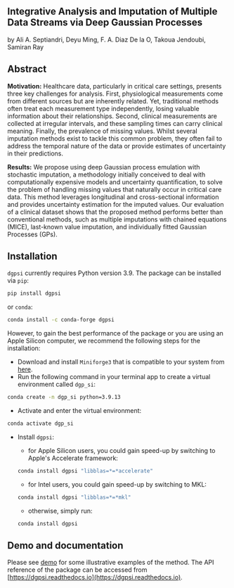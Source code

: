 Integrative Analysis and Imputation of Multiple Data Streams via Deep Gaussian Processes
-----

by Ali A. Septiandri, Deyu Ming, F. A. Diaz De la O, Takoua Jendoubi, Samiran Ray

## Abstract

**Motivation:** Healthcare data, particularly in critical care settings, presents three key challenges for analysis. First, physiological measurements come from different sources but are inherently related. Yet, traditional methods often treat each measurement type independently, losing valuable information about their relationships. Second, clinical measurements are collected at irregular intervals, and these sampling times can carry clinical meaning. Finally, the prevalence of missing values. Whilst several imputation methods exist to tackle this common problem, they often fail to address the temporal nature of the data or provide estimates of uncertainty in their predictions.

**Results:** We propose using deep Gaussian process emulation with stochastic imputation, a methodology initially conceived to deal with computationally expensive models and uncertainty quantification, to solve the problem of handling missing values that naturally occur in critical care data. This method leverages longitudinal and cross-sectional information and provides uncertainty estimation for the imputed values. Our evaluation of a clinical dataset shows that the proposed method performs better than conventional methods, such as multiple imputations with chained equations (MICE), last-known value imputation, and individually fitted Gaussian Processes (GPs).

## Installation
`dgpsi` currently requires Python version 3.9. The package can be installed via `pip`:

```bash
pip install dgpsi
```

or `conda`:

```bash
conda install -c conda-forge dgpsi
```

However, to gain the best performance of the package or you are using an Apple Silicon computer, we recommend the following steps for the installation:
* Download and install `Miniforge3` that is compatible to your system from [here](https://github.com/conda-forge/miniforge).
* Run the following command in your terminal app to create a virtual environment called `dgp_si`:

```bash
conda create -n dgp_si python=3.9.13 
```

* Activate and enter the virtual environment:

```bash
conda activate dgp_si
```

* Install `dgpsi`:
    - for Apple Silicon users, you could gain speed-up by switching to Apple's Accelerate framework:

    ```bash
    conda install dgpsi "libblas=*=*accelerate"
    ```

    - for Intel users, you could gain speed-up by switching to MKL:

    ```bash
    conda install dgpsi "libblas=*=*mkl"
    ```

    - otherwise, simply run:
    ```bash
    conda install dgpsi
    ```

## Demo and documentation
Please see [demo](https://github.com/mingdeyu/DGP/tree/master/demo) for some illustrative examples of the method. The API reference 
of the package can be accessed from [https://dgpsi.readthedocs.io](https://dgpsi.readthedocs.io).